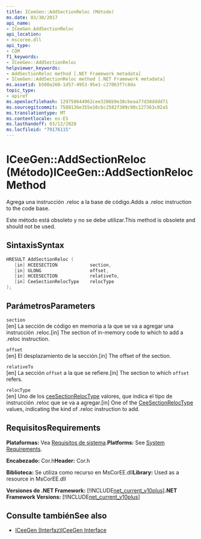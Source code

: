 ```yaml
---
title: ICeeGen::AddSectionReloc (Método)
ms.date: 03/30/2017
api_name:
- ICeeGen.AddSectionReloc
api_location:
- mscoree.dll
api_type:
- COM
f1_keywords:
- ICeeGen::AddSectionReloc
helpviewer_keywords:
- AddSectionReloc method [.NET Framework metadata]
- ICeeGen::AddSectionReloc method [.NET Framework metadata]
ms.assetid: b500a260-1d57-4953-95e1-c27063f7c8da
topic_type:
- apiref
ms.openlocfilehash: 129750644962cee3206b9e38cbeaa77d38dddd71
ms.sourcegitcommit: 7588136e355e10cbc2582f389c90c127363c02a5
ms.translationtype: MT
ms.contentlocale: es-ES
ms.lasthandoff: 03/12/2020
ms.locfileid: "79176115"
---
```

# <a name="iceegenaddsectionreloc-method"></a><span data-ttu-id="1e664-102">ICeeGen::AddSectionReloc (Método)</span><span class="sxs-lookup"><span data-stu-id="1e664-102">ICeeGen::AddSectionReloc Method</span></span>
<span data-ttu-id="1e664-103">Agrega una instrucción .reloc a la base de código.</span><span class="sxs-lookup"><span data-stu-id="1e664-103">Adds a .reloc instruction to the code base.</span></span>  
  
 <span data-ttu-id="1e664-104">Este método está obsoleto y no se debe utilizar.</span><span class="sxs-lookup"><span data-stu-id="1e664-104">This method is obsolete and should not be used.</span></span>  
  
## <a name="syntax"></a><span data-ttu-id="1e664-105">Sintaxis</span><span class="sxs-lookup"><span data-stu-id="1e664-105">Syntax</span></span>  
  
```cpp  
HRESULT AddSectionReloc (  
   [in] HCEESECTION            section,  
   [in] ULONG                  offset,  
   [in] HCEESECTION            relativeTo,
   [in] CeeSectionRelocType    relocType  
);  
```  
  
## <a name="parameters"></a><span data-ttu-id="1e664-106">Parámetros</span><span class="sxs-lookup"><span data-stu-id="1e664-106">Parameters</span></span>  
 `section`  
 <span data-ttu-id="1e664-107">[en] La sección de código en memoria a la que se va a agregar una instrucción .reloc.</span><span class="sxs-lookup"><span data-stu-id="1e664-107">[in] The section of in-memory code to which to add a .reloc instruction.</span></span>  
  
 `offset`  
 <span data-ttu-id="1e664-108">[en] El desplazamiento de la sección.</span><span class="sxs-lookup"><span data-stu-id="1e664-108">[in] The offset of the section.</span></span>  
  
 `relativeTo`  
 <span data-ttu-id="1e664-109">[en] La sección `offset` a la que se refiere.</span><span class="sxs-lookup"><span data-stu-id="1e664-109">[in] The section to which `offset` refers.</span></span>  
  
 `relocType`  
 <span data-ttu-id="1e664-110">[en] Uno de los [ceeSectionRelocType](../../../../docs/framework/unmanaged-api/metadata/ceesectionreloctype-enumeration.md) valores, que indica el tipo de instrucción .reloc que se va a agregar.</span><span class="sxs-lookup"><span data-stu-id="1e664-110">[in] One of the [CeeSectionRelocType](../../../../docs/framework/unmanaged-api/metadata/ceesectionreloctype-enumeration.md) values, indicating the kind of .reloc instruction to add.</span></span>  
  
## <a name="requirements"></a><span data-ttu-id="1e664-111">Requisitos</span><span class="sxs-lookup"><span data-stu-id="1e664-111">Requirements</span></span>  
 <span data-ttu-id="1e664-112">**Plataformas:** Vea [Requisitos de sistema](../../../../docs/framework/get-started/system-requirements.md).</span><span class="sxs-lookup"><span data-stu-id="1e664-112">**Platforms:** See [System Requirements](../../../../docs/framework/get-started/system-requirements.md).</span></span>  
  
 <span data-ttu-id="1e664-113">**Encabezado:** Cor.h</span><span class="sxs-lookup"><span data-stu-id="1e664-113">**Header:** Cor.h</span></span>  
  
 <span data-ttu-id="1e664-114">**Biblioteca:** Se utiliza como recurso en MsCorEE.dll</span><span class="sxs-lookup"><span data-stu-id="1e664-114">**Library:** Used as a resource in MsCorEE.dll</span></span>  
  
 <span data-ttu-id="1e664-115">**Versiones de .NET Framework:** [!INCLUDE[net_current_v10plus](../../../../includes/net-current-v10plus-md.md)]</span><span class="sxs-lookup"><span data-stu-id="1e664-115">**.NET Framework Versions:** [!INCLUDE[net_current_v10plus](../../../../includes/net-current-v10plus-md.md)]</span></span>  
  
## <a name="see-also"></a><span data-ttu-id="1e664-116">Consulte también</span><span class="sxs-lookup"><span data-stu-id="1e664-116">See also</span></span>

- [<span data-ttu-id="1e664-117">ICeeGen (Interfaz)</span><span class="sxs-lookup"><span data-stu-id="1e664-117">ICeeGen Interface</span></span>](../../../../docs/framework/unmanaged-api/metadata/iceegen-interface.md)
